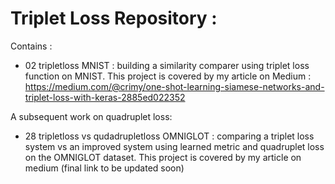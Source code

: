 # Triplet Loss Repository : 

Contains : 
- 02 tripletloss MNIST : building a similarity comparer using triplet loss function on MNIST. This project is covered by my article on Medium : https://medium.com/@crimy/one-shot-learning-siamese-networks-and-triplet-loss-with-keras-2885ed022352

A subsequent work on quadruplet loss:
- 28 tripletloss vs qudadrupletloss OMNIGLOT : comparing a triplet loss system vs an improved system using learned metric and quadruplet loss on the OMNIGLOT dataset. This project is covered by my article on medium (final link to be updated soon)

